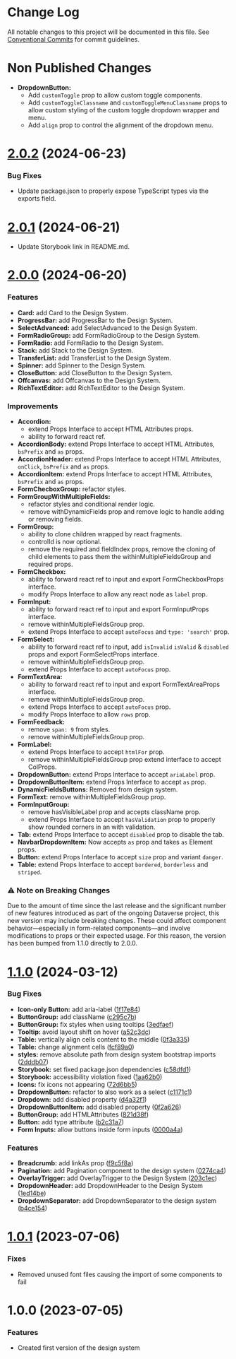 # Change Log

All notable changes to this project will be documented in this file.
See [Conventional Commits](https://conventionalcommits.org) for commit guidelines.

# Non Published Changes

- **DropdownButton:**
  - Add `customToggle` prop to allow custom toggle components.
  - Add `customToggleClassname` and `customToggleMenuClassname` props to allow custom styling of the custom toggle dropdown wrapper and menu.
  - Add `align` prop to control the alignment of the dropdown menu.

# [2.0.2](https://github.com/IQSS/dataverse-frontend/compare/@iqss/dataverse-design-system@2.0.1...@iqss/dataverse-design-system@2.0.2) (2024-06-23)

### Bug Fixes

- Update package.json to properly expose TypeScript types via the exports field.

# [2.0.1](https://github.com/IQSS/dataverse-frontend/compare/@iqss/dataverse-design-system@2.0.0...@iqss/dataverse-design-system@2.0.1) (2024-06-21)

- Update Storybook link in README.md.

# [2.0.0](https://github.com/IQSS/dataverse-frontend/compare/@iqss/dataverse-design-system@1.1.0...@iqss/dataverse-design-system@2.0.0) (2024-06-20)

### Features

- **Card:** add Card to the Design System.
- **ProgressBar:** add ProgressBar to the Design System.
- **SelectAdvanced:** add SelectAdvanced to the Design System.
- **FormRadioGroup:** add FormRadioGroup to the Design System.
- **FormRadio:** add FormRadio to the Design System.
- **Stack:** add Stack to the Design System.
- **TransferList:** add TransferList to the Design System.
- **Spinner:** add Spinner to the Design System.
- **CloseButton:** add CloseButton to the Design System.
- **Offcanvas:** add Offcanvas to the Design System.
- **RichTextEditor:** add RichTextEditor to the Design System.

### Improvements

- **Accordion:**
  - extend Props Interface to accept HTML Attributes props.
  - ability to forward react ref.
- **AccordionBody:** extend Props Interface to accept HTML Attributes, `bsPrefix` and `as` props.
- **AccordionHeader:** extend Props Interface to accept HTML Attributes, `onClick`, `bsPrefix` and `as` props.
- **AccordionItem:** extend Props Interface to accept HTML Attributes, `bsPrefix` and `as` props.
- **FormChecboxGroup:** refactor styles.
- **FormGroupWithMultipleFields:**
  - refactor styles and conditional render logic.
  - remove withDynamicFields prop and remove logic to handle adding or removing fields.
- **FormGroup:**
  - ability to clone children wrapped by react fragments.
  - controlId is now optional.
  - remove the required and fieldIndex props, remove the cloning of child elements to pass them the withinMultipleFieldsGroup and required props.
- **FormCheckbox:**
  - ability to forward react ref to input and export FormCheckboxProps interface.
  - modify Props Interface to allow any react node as `label` prop.
- **FormInput:**
  - ability to forward react ref to input and export FormInputProps interface.
  - remove withinMultipleFieldsGroup prop.
  - extend Props Interface to accept `autoFocus` and `type: 'search'` prop.
- **FormSelect:**
  - ability to forward react ref to input, add `isInvalid` `isValid` & `disabled` props and export FormSelectProps interface.
  - remove withinMultipleFieldsGroup prop.
  - extend Props Interface to accept `autoFocus` prop.
- **FormTextArea:**
  - ability to forward react ref to input and export FormTextAreaProps interface.
  - remove withinMultipleFieldsGroup prop.
  - extend Props Interface to accept `autoFocus` prop.
  - modify Props Interface to allow `rows` prop.
- **FormFeedback:**
  - remove `span: 9` from styles.
  - remove withinMultipleFieldsGroup prop.
- **FormLabel:**
  - extend Props Interface to accept `htmlFor` prop.
  - remove withinMultipleFieldsGroup prop extend interface to accept ColProps.
- **DropdownButton:** extend Props Interface to accept `ariaLabel` prop.
- **DropdownButtonItem:** extend Props Interface to accept `as` prop.
- **DynamicFieldsButtons:** Removed from design system.
- **FormText:** remove withinMultipleFieldsGroup prop.
- **FormInputGroup:**
  - remove hasVisibleLabel prop and accepts className prop.
  - extend Props Interface to accept `hasValidation` prop to properly show rounded corners in an <InputGroup> with validation.
- **Tab:** extend Props Interface to accept `disabled` prop to disable the tab.
- **NavbarDropdownItem:** Now accepts `as` prop and takes `as` Element props.
- **Button:** extend Props Interface to accept `size` prop and variant `danger`.
- **Table:** extend Props Interface to accept `bordered`, `borderless` and `striped`.

### ⚠️ Note on Breaking Changes

Due to the amount of time since the last release and the significant number of new features introduced as part of the ongoing Dataverse project, this new version may include breaking changes. These could affect component behavior—especially in form-related components—and involve modifications to props or their expected usage.
For this reason, the version has been bumped from 1.1.0 directly to 2.0.0.

# [1.1.0](https://github.com/IQSS/dataverse-frontend/compare/@iqss/dataverse-design-system@1.0.1...@iqss/dataverse-design-system@1.1.0) (2024-03-12)

### Bug Fixes

- **Icon-only Button:** add aria-label ([1f17e84](https://github.com/IQSS/dataverse-frontend/commit/1f17e84edf50c6780f8854f28e214386d9b5dc05))
- **ButtonGroup:** add className ([c295c7b](https://github.com/IQSS/dataverse-frontend/commit/c295c7b914759c37f705b511381dc3e878f55684))
- **ButtonGroup:** fix styles when using tooltips ([3edfaef](https://github.com/IQSS/dataverse-frontend/commit/3edfaef4f931a6a0b511b09d2a3326371c867f6d))
- **Tooltip:** avoid layout shift on hover ([a52c3dc](https://github.com/IQSS/dataverse-frontend/commit/a52c3dc972642f6b4e39ef1ed795300a8c5e6528))
- **Table:** vertically align cells content to the middle ([0f3a335](https://github.com/IQSS/dataverse-frontend/commit/0f3a3352afb3de77d34c634473c46502a415a20b))
- **Table:** change alignment cells ([fcf89a0](https://github.com/IQSS/dataverse-frontend/commit/fcf89a078ed2d09eac0f3d6673e45efc3445fabe))
- **styles:** remove absolute path from design system bootstrap imports ([2dddb07](https://github.com/IQSS/dataverse-frontend/commit/2dddb07e11b6d0abf8ac70c70d991173463cc5eb))
- **Storybook:** set fixed package.json dependencies ([c58dfd1](https://github.com/IQSS/dataverse-frontend/commit/c58dfd143e4ac46dc3507ffe737b663530fd3f35))
- **Storybook:** accessibility violation fixed ([1aa62b0](https://github.com/IQSS/dataverse-frontend/commit/1aa62b0e7f9108f132995c501836baae0811870a))
- **Icons:** fix icons not appearing ([72d6bb5](https://github.com/IQSS/dataverse-frontend/commit/72d6bb5fcc518f50fbf2543f0a33a5d0561dbbc5))
- **DropdownButton:** refactor to also work as a select ([c1171c1](https://github.com/IQSS/dataverse-frontend/commit/c1171c1c0e149fc81811d3469ec046f6b6c3f928))
- **Dropdown:** add disabled property ([d4a32f1](https://github.com/IQSS/dataverse-frontend/commit/d4a32f10ea6d9e94f7e149886f1044e68afc53dd))
- **DropdownButtonItem:** add disabled property ([0f2a626](https://github.com/IQSS/dataverse-frontend/commit/0f2a626c7201c90b35ec05823e56efc21be82bcd))
- **ButtonGroup:** add HTMLAttributes ([821d38f](https://github.com/IQSS/dataverse-frontend/commit/821d38ff53a73dc4f478854e275781d933d920b5))
- **Button:** add type attribute ([b2c31a7](https://github.com/IQSS/dataverse-frontend/commit/b2c31a7c230c07522d8fce539fa28fafaf26dc95))
- **Form Inputs:** allow buttons inside form inputs ([0000a4a](https://github.com/IQSS/dataverse-frontend/commit/0000a4a8fd75d63d8b49e0963698d387e081f5de))

### Features

- **Breadcrumb:** add linkAs prop ([f9c5f8a](https://github.com/IQSS/dataverse-frontend/commit/f9c5f8a896b2fb67c025cb90b6f971b529e2a3ef))
- **Pagination:** add Pagination component to the design system ([0274ca4](https://github.com/IQSS/dataverse-frontend/commit/0274ca4581eb6d3d4e11880af1a6eee390e1a7b8))
- **OverlayTrigger:** add OverlayTrigger to the Design System ([203c1ec](https://github.com/IQSS/dataverse-frontend/commit/203c1ecbf195379363559ab4e5c3d93f3710aa82))
- **DropdownHeader:** add DropdownHeader to the Design System ([1ed14be](https://github.com/IQSS/dataverse-frontend/commit/1ed14bebb021363e6490812eb05c834926ffb2d9))
- **DropdownSeparator:** add DropdownSeparator to the design system ([b4ce154](https://github.com/IQSS/dataverse-frontend/commit/b4ce154a9df880b6b5dfa993bf86c12ffbc926d2))

# [1.0.1](https://github.com/IQSS/dataverse-frontend/compare/@iqss/dataverse-design-system@1.0.0...@iqss/dataverse-design-system@1.0.1) (2023-07-06)

### Fixes

- Removed unused font files causing the import of some components to fail

# 1.0.0 (2023-07-05)

### Features

- Created first version of the design system
